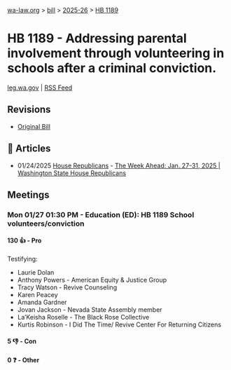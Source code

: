 [wa-law.org](/) > [bill](/bill/) > [2025-26](/bill/2025-26/) > [HB 1189](/bill/2025-26/hb/1189/)

# HB 1189 - Addressing parental involvement through volunteering in schools after a criminal conviction.
[leg.wa.gov](https://app.leg.wa.gov/billsummary?BillNumber=1189&Year=2025&Initiative=false) | [RSS Feed](./rss.xml)

## Revisions
* [Original Bill](1/)

## 📰 Articles
* 01/24/2025 [House Republicans](/org/house_republicans/) - [The Week Ahead: Jan. 27-31, 2025 | Washington State House Republicans](https://houserepublicans.wa.gov/week/the-week-ahead-jan-27-31-2025/#:~:text=HB%201189)

## Meetings
### Mon 01/27 01:30 PM - Education (ED): HB 1189 School volunteers/conviction
#### 130 👍 - Pro
Testifying:
* Laurie Dolan
* Anthony Powers - American Equity & Justice Group
* Tracy Watson - Revive Counseling
* Karen Peacey
* Amanda Gardner
* Jovan Jackson - Nevada State Assembly member
* La’Keisha Roselle - The Black Rose Collective
* Kurtis Robinson - I Did The Time/ Revive Center For Returning Citizens

#### 5 👎 - Con

#### 0 ❓ - Other
